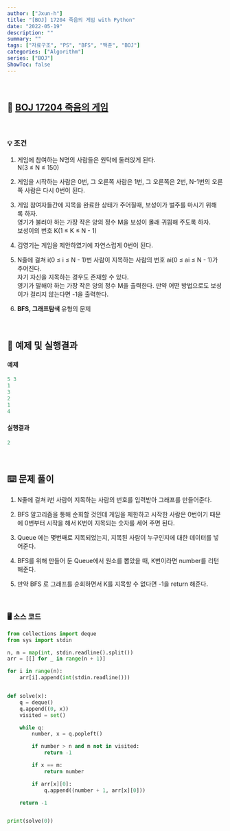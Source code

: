 ```yaml
---
author: ["Jxun-h"]
title: "[BOJ] 17204 죽음의 게임 with Python"
date: "2022-05-19"
description: ""
summary: ""
tags: ["자료구조", "PS", "BFS", "백준", "BOJ"]
categories: ["Algorithm"]
series: ["BOJ"]
ShowToc: false
---
```


<br>

## 📌 <a href="https://www.acmicpc.net/problem/17204" target="_blank">BOJ 17204 죽음의 게임</a>

<br>

### 💡 조건

1.  게임에 참여하는 N명의 사람들은 원탁에 둘러앉게 된다.  
    N(3 ≤ N ≤ 150)

2.  게임을 시작하는 사람은 0번, 그 오른쪽 사람은 1번, 그 오른쪽은 2번, N-1번의 오른쪽 사람은 다시 0번이 된다.

3.  게임 참여자들간에 지목을 완료한 상태가 주어질때, 보성이가 벌주를 마시기 위해 록 하자.  
    영기가 불러야 하는 가장 작은 양의 정수 M을 보성이 몰래 귀띔해 주도록 하자.  
    보성이의 번호 K(1 ≤ K ≤ N - 1)

4.  김영기는 게임을 제안하였기에 자연스럽게 0번이 된다.

5.  N줄에 걸쳐 i(0 ≤ i ≤ N - 1)번 사람이 지목하는 사람의 번호 ai(0 ≤ ai ≤ N - 1)가 주어진다.  
    자기 자신을 지목하는 경우도 존재할 수 있다.  
    영기가 말해야 하는 가장 작은 양의 정수 M을 출력한다. 만약 어떤 방법으로도 보성이가 걸리지 않는다면 -1을 출력한다.

6.  **BFS, 그래프탐색** 유형의 문제

<br>

## 🔖 예제 및 실행결과

#### 예제

```py
5 3
1
3
2
1
4
```

#### 실행결과

```py
2
```

<br>

## ⌨️ 문제 풀이

1.  N줄에 걸쳐 i번 사람이 지목하는 사람의 번호를 입력받아 그래프를 만들어준다.

2.  BFS 알고리즘을 통해 순회할 것인데 게임을 제한하고 시작한 사람은 0번이기 때문에 0번부터 시작을 해서 K번이 지목되는 숫자를 세어 주면 된다.

3.  Queue 에는 몇번째로 지목되었는지, 지목된 사람이 누구인지에 대한 데이터를 넣어준다.

4.  BFS를 위해 만들어 둔 Queue에서 원소를 뽑았을 때, K번이라면 number를 리턴해준다.

5.  만약 BFS 로 그래프를 순회하면서 K를 지목할 수 없다면 -1을 return 해준다.

<br>

### 🖥 소스 코드

```py
from collections import deque
from sys import stdin

n, m = map(int, stdin.readline().split())
arr = [[] for _ in range(n + 1)]

for i in range(n):
    arr[i].append(int(stdin.readline()))


def solve(x):
    q = deque()
    q.append((0, x))
    visited = set()

    while q:
        number, x = q.popleft()

        if number > n and m not in visited:
            return -1

        if x == m:
            return number

        if arr[x][0]:
            q.append((number + 1, arr[x][0]))

    return -1


print(solve(0))
```
